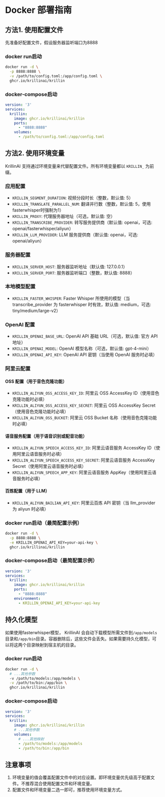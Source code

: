 # Docker 部署指南

## 方法1. 使用配置文件
先准备好配置文件，假设服务器监听端口为8888

### docker run启动
```bash
docker run -d \
  -p 8888:8888 \
  -v /path/to/config.toml:/app/config.toml \
  ghcr.io/krillinai/krillin
```

### docker-compose启动
```yaml
version: '3'
services:
  krillin:
    image: ghcr.io/krillinai/krillin
    ports:
      - "8888:8888"
    volumes:
      - /path/to/config.toml:/app/config.toml
```

## 方法2. 使用环境变量

KrillinAI 支持通过环境变量来代替配置文件。所有环境变量都以 `KRILLIN_` 为前缀。

### 应用配置
- `KRILLIN_SEGMENT_DURATION`: 视频分段时长（整数，默认值: 5）
- `KRILLIN_TRANSLATE_PARALLEL_NUM`: 翻译并行数（整数，默认值: 5，使用fasterwhisper时强制为1）
- `KRILLIN_PROXY`: 代理服务器地址（可选，默认值: 空）
- `KRILLIN_TRANSCRIBE_PROVIDER`: 转写服务提供商（默认值: openai，可选: openai/fasterwhisper/aliyun）
- `KRILLIN_LLM_PROVIDER`: LLM 服务提供商（默认值: openai，可选: openai/aliyun）

### 服务器配置
- `KRILLIN_SERVER_HOST`: 服务器监听地址（默认值: 127.0.0.1）
- `KRILLIN_SERVER_PORT`: 服务器监听端口（整数，默认值: 8888）

### 本地模型配置
- `KRILLIN_FASTER_WHISPER`: Faster Whisper 所使用的模型（当 transcribe_provider 为 fasterwhisper 时有效，默认值: medium，可选: tiny/medium/large-v2）

### OpenAI 配置
- `KRILLIN_OPENAI_BASE_URL`: OpenAI API 基础 URL（可选，默认值: 官方 API 地址）
- `KRILLIN_OPENAI_MODEL`: OpenAI 模型名称（可选，默认值: gpt-4-mini）
- `KRILLIN_OPENAI_API_KEY`: OpenAI API 密钥（当使用 OpenAI 服务时必填）

### 阿里云配置

#### OSS 配置（用于音色克隆功能）
- `KRILLIN_ALIYUN_OSS_ACCESS_KEY_ID`: 阿里云 OSS AccessKey ID（使用音色克隆功能时必填）
- `KRILLIN_ALIYUN_OSS_ACCESS_KEY_SECRET`: 阿里云 OSS AccessKey Secret（使用音色克隆功能时必填）
- `KRILLIN_ALIYUN_OSS_BUCKET`: 阿里云 OSS Bucket 名称（使用音色克隆功能时必填）

#### 语音服务配置（用于语音识别或配音功能）
- `KRILLIN_ALIYUN_SPEECH_ACCESS_KEY_ID`: 阿里云语音服务 AccessKey ID（使用阿里云语音服务时必填）
- `KRILLIN_ALIYUN_SPEECH_ACCESS_KEY_SECRET`: 阿里云语音服务 AccessKey Secret（使用阿里云语音服务时必填）
- `KRILLIN_ALIYUN_SPEECH_APP_KEY`: 阿里云语音服务 AppKey（使用阿里云语音服务时必填）

#### 百炼配置（用于 LLM）
- `KRILLIN_ALIYUN_BAILIAN_API_KEY`: 阿里云百炼 API 密钥（当 llm_provider 为 aliyun 时必填）

### docker run启动（最简配置示例）
```bash
docker run -d \
  -p 8888:8888 \
  -e KRILLIN_OPENAI_API_KEY=your-api-key \
  ghcr.io/krillinai/krillin
```

### docker-compose启动（最简配置示例）
```yaml
version: '3'
services:
  krillin:
    image: ghcr.io/krillinai/krillin
    ports:
      - "8888:8888"
    environment:
      - KRILLIN_OPENAI_API_KEY=your-api-key
```

## 持久化模型
如果使用fasterwhisper模型， KrillinAI 会自动下载模型所需文件到`/app/models`目录和`/app/bin`目录。容器删除后，这些文件会丢失。如果需要持久化模型，可以将这两个目录映射到宿主机的目录。

### docker run启动
```bash
docker run -d \
  # ...其他参数
  -v /path/to/models:/app/models \
  -v /path/to/bin:/app/bin \
  ghcr.io/krillinai/krillin
```

### docker-compose启动
```yaml
version: '3'
services:
  krillin:
    image: ghcr.io/krillinai/krillin
    # ...其他参数
    volumes:
      # ...其他映射
      - /path/to/models:/app/models
      - /path/to/bin:/app/bin
```

## 注意事项
1. 环境变量的值会覆盖配置文件中的对应设置。即环境变量优先级高于配置文件。不推荐混合使用配置文件和环境变量。
2. 配置文件和环境变量二选一即可，推荐使用环境变量方式。

